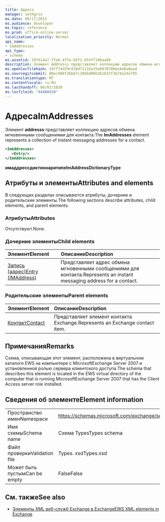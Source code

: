 ```yaml
---
title: Адреса
manager: sethgros
ms.date: 09/17/2015
ms.audience: Developer
ms.topic: reference
ms.prod: office-online-server
localization_priority: Normal
api_name:
- ImAddresses
api_type:
- schema
ms.assetid: 29f614a7-7fe6-47fa-b5f2-8feff106aa99
description: Элемент Addresss представляет коллекцию адресов обмена мгновенными сообщениями для контакта.
ms.openlocfilehash: 24ff74d29c918d71116e25e097878b6e4e0a8ead
ms.sourcegitcommit: 88ec988f2bb67c1866d06b361615f3674a24e795
ms.translationtype: MT
ms.contentlocale: ru-RU
ms.lasthandoff: 06/03/2020
ms.locfileid: "44460430"
---
```

# <a name="imaddresses"></a><span data-ttu-id="c1b4c-103">Адреса</span><span class="sxs-lookup"><span data-stu-id="c1b4c-103">ImAddresses</span></span>

<span data-ttu-id="c1b4c-104">Элемент **addresss** представляет коллекцию адресов обмена мгновенными сообщениями для контакта.</span><span class="sxs-lookup"><span data-stu-id="c1b4c-104">The **ImAddresses** element represents a collection of instant messaging addresses for a contact.</span></span> 
  
```xml
<ImAddresses>
   <Entry/>
</ImAddresses>
```

 <span data-ttu-id="c1b4c-105">**имаддрессдиктионаритипе**</span><span class="sxs-lookup"><span data-stu-id="c1b4c-105">**ImAddressDictionaryType**</span></span>
## <a name="attributes-and-elements"></a><span data-ttu-id="c1b4c-106">Атрибуты и элементы</span><span class="sxs-lookup"><span data-stu-id="c1b4c-106">Attributes and elements</span></span>

<span data-ttu-id="c1b4c-107">В следующих разделах описываются атрибуты, дочерние и родительские элементы.</span><span class="sxs-lookup"><span data-stu-id="c1b4c-107">The following sections describe attributes, child elements, and parent elements.</span></span>
  
### <a name="attributes"></a><span data-ttu-id="c1b4c-108">Атрибуты</span><span class="sxs-lookup"><span data-stu-id="c1b4c-108">Attributes</span></span>

<span data-ttu-id="c1b4c-109">Отсутствуют.</span><span class="sxs-lookup"><span data-stu-id="c1b4c-109">None.</span></span>
  
### <a name="child-elements"></a><span data-ttu-id="c1b4c-110">Дочерние элементы</span><span class="sxs-lookup"><span data-stu-id="c1b4c-110">Child elements</span></span>

|<span data-ttu-id="c1b4c-111">**Элемент**</span><span class="sxs-lookup"><span data-stu-id="c1b4c-111">**Element**</span></span>|<span data-ttu-id="c1b4c-112">**Описание**</span><span class="sxs-lookup"><span data-stu-id="c1b4c-112">**Description**</span></span>|
|:-----|:-----|
|[<span data-ttu-id="c1b4c-113">Запись (адрес)</span><span class="sxs-lookup"><span data-stu-id="c1b4c-113">Entry (IMAddress)</span></span>](entry-imaddress.md) <br/> |<span data-ttu-id="c1b4c-114">Представляет адрес обмена мгновенными сообщениями для контакта.</span><span class="sxs-lookup"><span data-stu-id="c1b4c-114">Represents an instant messaging address for a contact.</span></span>  <br/> |
   
### <a name="parent-elements"></a><span data-ttu-id="c1b4c-115">Родительские элементы</span><span class="sxs-lookup"><span data-stu-id="c1b4c-115">Parent elements</span></span>

|<span data-ttu-id="c1b4c-116">**Элемент**</span><span class="sxs-lookup"><span data-stu-id="c1b4c-116">**Element**</span></span>|<span data-ttu-id="c1b4c-117">**Описание**</span><span class="sxs-lookup"><span data-stu-id="c1b4c-117">**Description**</span></span>|
|:-----|:-----|
|[<span data-ttu-id="c1b4c-118">Контакт</span><span class="sxs-lookup"><span data-stu-id="c1b4c-118">Contact</span></span>](contact.md) <br/> |<span data-ttu-id="c1b4c-119">Представляет элемент контакта Exchange.</span><span class="sxs-lookup"><span data-stu-id="c1b4c-119">Represents an Exchange contact item.</span></span>  <br/> |
   
## <a name="remarks"></a><span data-ttu-id="c1b4c-120">Примечания</span><span class="sxs-lookup"><span data-stu-id="c1b4c-120">Remarks</span></span>

<span data-ttu-id="c1b4c-121">Схема, описывающая этот элемент, расположена в виртуальном каталоге EWS на компьютере с MicrosoftExchange Server 2007 и установленной ролью сервера клиентского доступа.</span><span class="sxs-lookup"><span data-stu-id="c1b4c-121">The schema that describes this element is located in the EWS virtual directory of the computer that is running MicrosoftExchange Server 2007 that has the Client Access server role installed.</span></span>
  
## <a name="element-information"></a><span data-ttu-id="c1b4c-122">Сведения об элементе</span><span class="sxs-lookup"><span data-stu-id="c1b4c-122">Element information</span></span>

|||
|:-----|:-----|
|<span data-ttu-id="c1b4c-123">Пространство имен</span><span class="sxs-lookup"><span data-stu-id="c1b4c-123">Namespace</span></span>  <br/> |https://schemas.microsoft.com/exchange/services/2006/types  <br/> |
|<span data-ttu-id="c1b4c-124">Имя схемы</span><span class="sxs-lookup"><span data-stu-id="c1b4c-124">Schema name</span></span>  <br/> |<span data-ttu-id="c1b4c-125">Схема Types</span><span class="sxs-lookup"><span data-stu-id="c1b4c-125">Types schema</span></span>  <br/> |
|<span data-ttu-id="c1b4c-126">Файл проверки</span><span class="sxs-lookup"><span data-stu-id="c1b4c-126">Validation file</span></span>  <br/> |<span data-ttu-id="c1b4c-127">Types. xsd</span><span class="sxs-lookup"><span data-stu-id="c1b4c-127">Types.xsd</span></span>  <br/> |
|<span data-ttu-id="c1b4c-128">Может быть пустым</span><span class="sxs-lookup"><span data-stu-id="c1b4c-128">Can be empty</span></span>  <br/> |<span data-ttu-id="c1b4c-129">False</span><span class="sxs-lookup"><span data-stu-id="c1b4c-129">False</span></span>  <br/> |
   
## <a name="see-also"></a><span data-ttu-id="c1b4c-130">См. также</span><span class="sxs-lookup"><span data-stu-id="c1b4c-130">See also</span></span>



- [<span data-ttu-id="c1b4c-131">Элементы XML веб-служб Exchange в Exchange</span><span class="sxs-lookup"><span data-stu-id="c1b4c-131">EWS XML elements in Exchange</span></span>](ews-xml-elements-in-exchange.md)

